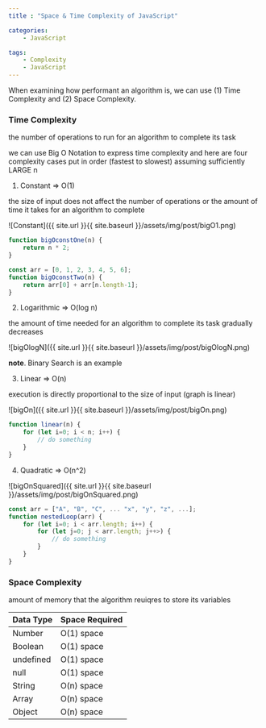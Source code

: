 ```yaml
---
title : "Space & Time Complexity of JavaScript"

categories:
    - JavaScript

tags:
    - Complexity
    - JavaScript
---
```


When examining how performant an algorithm is, we can use (1) Time Complexity and (2) Space Complexity.

### Time Complexity

the number of operations to run for an algorithm to complete its task

we can use Big O Notation to express time complexity and here are four complexity cases put in order (fastest to slowest) assuming sufficiently LARGE n

1. Constant => O(1)

the size of input does not affect the number of operations or the amount of time it takes for an algorithm to complete

![Constant]({{ site.url }}{{ site.baseurl }}/assets/img/post/bigO1.png)

```js
function bigOconstOne(n) {
    return n * 2;
}
```

```js
const arr = [0, 1, 2, 3, 4, 5, 6];
function bigOconstTwo(n) {
    return arr[0] + arr[n.length-1];
}
```

2. Logarithmic => O(log n)

the amount of time needed for an algorithm to complete its task gradually decreases

![bigOlogN]({{ site.url }}{{ site.baseurl }}/assets/img/post/bigOlogN.png)

**note**. Binary Search is an example

3. Linear => O(n)

execution is directly proportional to the size of input (graph is linear)

![bigOn]({{ site.url }}{{ site.baseurl }}/assets/img/post/bigOn.png)

```js
function linear(n) {
    for (let i=0; i < n; i++) {
        // do something
    }
}
```

4. Quadratic => O(n^2)

![bigOnSquared]({{ site.url }}{{ site.baseurl }}/assets/img/post/bigOnSquared.png)

```js
const arr = ["A", "B", "C", ... "x", "y", "z", ...];
function nestedLoop(arr) {
    for (let i=0; i < arr.length; i++) {
        for (let j=0; j < arr.length; j++>) {
            // do something
        }
    }
}
```


### Space Complexity

amount of memory that the algorithm reuiqres to store its variables

| Data Type | Space Required |
| --- | --- |
| Number | O(1) space |
| Boolean | O(1) space |
| undefined | O(1) space |
| null | O(1) space |
| String | O(n) space |
| Array | O(n) space |
| Object | O(n) space |